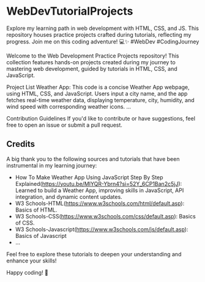 # WebDevTutorialProjects
Explore my learning path in web development with HTML, CSS, and JS. This repository houses practice projects crafted during tutorials, reflecting my progress. Join me on this coding adventure! 💻✨ #WebDev #CodingJourney

Welcome to the Web Development Practice Projects repository! This collection features hands-on projects created during my journey to mastering web development, guided by tutorials in HTML, CSS, and JavaScript.

Project List
Weather App: This code is a concise Weather App webpage, using HTML, CSS, and JavaScript. Users input a city name, and the app fetches real-time weather data, displaying temperature, city, humidity, and wind speed with corresponding weather icons.
...

Contribution Guidelines
If you'd like to contribute or have suggestions, feel free to open an issue or submit a pull request.

## Credits

A big thank you to the following sources and tutorials that have been instrumental in my learning journey:

- How To Make Weather App Using JavaScript Step By Step Explained(https://youtu.be/MIYQR-Ybrn4?si=52Y_6CP1Ban2c5jJ):  Learned to build a Weather App, improving skills in JavaScript, API integration, and dynamic content updates.
- W3 Schools-HTML(https://www.w3schools.com/html/default.asp): Basics of HTML.
- W3 Schools-CSS(https://www.w3schools.com/css/default.asp): Basics of CSS.
- W3 Schools-Javascript(https://www.w3schools.com/js/default.asp): Basics of Javascript
- ...

Feel free to explore these tutorials to deepen your understanding and enhance your skills!


Happy coding! 🚀
